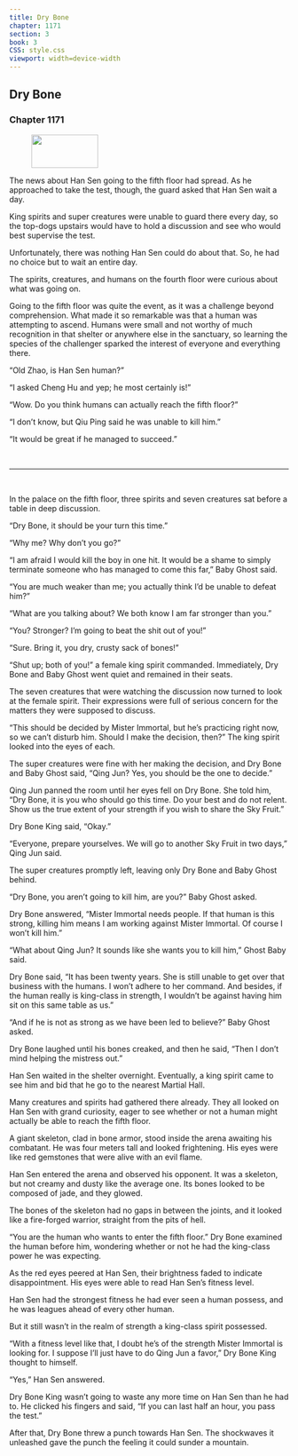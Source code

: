 ```yaml
---
title: Dry Bone
chapter: 1171
section: 3
book: 3
CSS: style.css
viewport: width=device-width
---
```


## Dry Bone

### Chapter 1171

<figure>
	<img src="../Images/gem.gif" alt="" id="gem" width="120" height="60" />
</figure>

The news about Han Sen going to the fifth floor had spread. As he approached to take the test, though, the guard asked that Han Sen wait a day.

King spirits and super creatures were unable to guard there every day, so the top-dogs upstairs would have to hold a discussion and see who would best supervise the test.

Unfortunately, there was nothing Han Sen could do about that. So, he had no choice but to wait an entire day.

The spirits, creatures, and humans on the fourth floor were curious about what was going on.

Going to the fifth floor was quite the event, as it was a challenge beyond comprehension. What made it so remarkable was that a human was attempting to ascend. Humans were small and not worthy of much recognition in that shelter or anywhere else in the sanctuary, so learning the species of the challenger sparked the interest of everyone and everything there.

“Old Zhao, is Han Sen human?”

“I asked Cheng Hu and yep; he most certainly is!”

“Wow. Do you think humans can actually reach the fifth floor?”

“I don’t know, but Qiu Ping said he was unable to kill him.”

“It would be great if he managed to succeed.”

<br>

*****

<br>

In the palace on the fifth floor, three spirits and seven creatures sat before a table in deep discussion.

“Dry Bone, it should be your turn this time.”

“Why me? Why don’t you go?”

“I am afraid I would kill the boy in one hit. It would be a shame to simply terminate someone who has managed to come this far,” Baby Ghost said.

“You are much weaker than me; you actually think I’d be unable to defeat him?”

“What are you talking about? We both know I am far stronger than you.”

“You? Stronger? I’m going to beat the shit out of you!”

“Sure. Bring it, you dry, crusty sack of bones!”

“Shut up; both of you!” a female king spirit commanded. Immediately, Dry Bone and Baby Ghost went quiet and remained in their seats.

The seven creatures that were watching the discussion now turned to look at the female spirit. Their expressions were full of serious concern for the matters they were supposed to discuss.

“This should be decided by Mister Immortal, but he’s practicing right now, so we can’t disturb him. Should I make the decision, then?” The king spirit looked into the eyes of each.

The super creatures were fine with her making the decision, and Dry Bone and Baby Ghost said, “Qing Jun? Yes, you should be the one to decide.”

Qing Jun panned the room until her eyes fell on Dry Bone. She told him, “Dry Bone, it is you who should go this time. Do your best and do not relent. Show us the true extent of your strength if you wish to share the Sky Fruit.”

Dry Bone King said, “Okay.”

“Everyone, prepare yourselves. We will go to another Sky Fruit in two days,” Qing Jun said.

The super creatures promptly left, leaving only Dry Bone and Baby Ghost behind.

“Dry Bone, you aren’t going to kill him, are you?” Baby Ghost asked.

Dry Bone answered, “Mister Immortal needs people. If that human is this strong, killing him means I am working against Mister Immortal. Of course I won’t kill him.”

“What about Qing Jun? It sounds like she wants you to kill him,” Ghost Baby said.

Dry Bone said, “It has been twenty years. She is still unable to get over that business with the humans. I won’t adhere to her command. And besides, if the human really is king-class in strength, I wouldn’t be against having him sit on this same table as us.”

“And if he is not as strong as we have been led to believe?” Baby Ghost asked.

Dry Bone laughed until his bones creaked, and then he said, “Then I don’t mind helping the mistress out.”

Han Sen waited in the shelter overnight. Eventually, a king spirit came to see him and bid that he go to the nearest Martial Hall.

Many creatures and spirits had gathered there already. They all looked on Han Sen with grand curiosity, eager to see whether or not a human might actually be able to reach the fifth floor.

A giant skeleton, clad in bone armor, stood inside the arena awaiting his combatant. He was four meters tall and looked frightening. His eyes were like red gemstones that were alive with an evil flame.

Han Sen entered the arena and observed his opponent. It was a skeleton, but not creamy and dusty like the average one. Its bones looked to be composed of jade, and they glowed.

The bones of the skeleton had no gaps in between the joints, and it looked like a fire-forged warrior, straight from the pits of hell.

“You are the human who wants to enter the fifth floor.” Dry Bone examined the human before him, wondering whether or not he had the king-class power he was expecting.

As the red eyes peered at Han Sen, their brightness faded to indicate disappointment. His eyes were able to read Han Sen’s fitness level.

Han Sen had the strongest fitness he had ever seen a human possess, and he was leagues ahead of every other human.

But it still wasn’t in the realm of strength a king-class spirit possessed.

“With a fitness level like that, I doubt he’s of the strength Mister Immortal is looking for. I suppose I’ll just have to do Qing Jun a favor,” Dry Bone King thought to himself.

“Yes,” Han Sen answered.

Dry Bone King wasn’t going to waste any more time on Han Sen than he had to. He clicked his fingers and said, “If you can last half an hour, you pass the test.”

After that, Dry Bone threw a punch towards Han Sen. The shockwaves it unleashed gave the punch the feeling it could sunder a mountain.